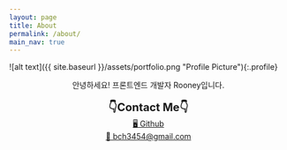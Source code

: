```yaml
---
layout: page
title: About
permalink: /about/
main_nav: true
---
```


![alt text]({{ site.baseurl }}/assets/portfolio.png "Profile Picture"){:.profile}

<center>안녕하세요! 프론트엔드 개발자 Rooney입니다.</center>
<br/>
<center><div style="font-weight:bold; font-size:20px;">👇Contact Me👇</div></center>
<center><a href="https://github.com/CHEOLHUN" target="_blank">🖥  Github</a></center>
<center><a href="mailto:bch3454@gmail.com">📧 bch3454@gmail.com</a></center>
<br/>
<br/>
